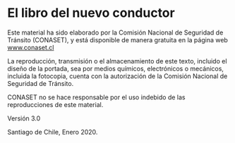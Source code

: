 # El libro del nuevo conductor

Este material ha sido elaborado por la Comisión Nacional de Seguridad de Tránsito \(CONASET\), y está disponible de manera gratuita en la página web www.conaset.cl

La reproducción, transmisión o el almacenamiento de este texto, incluido el diseño de la portada, sea por medios químicos, electrónicos o mecánicos, incluida la fotocopia, cuenta con la autorización de la Comisión Nacional de Seguridad de Tránsito.

CONASET no se hace responsable por el uso indebido de las reproducciones de este material.

Versión 3.0

Santiago de Chile, Enero 2020.

